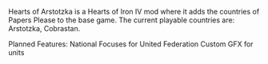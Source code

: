 Hearts of Arstotzka is a Hearts of Iron IV mod where it adds the countries of Papers Please to the base game.
The current playable countries are: Arstotzka, Cobrastan.

Planned Features:
National Focuses for United Federation
Custom GFX for units
